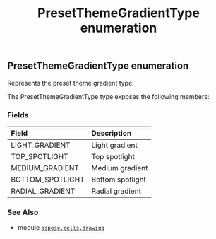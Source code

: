 ﻿---
title: PresetThemeGradientType enumeration
second_title: Aspose.Cells for Python via .NET API References
description: 
type: docs
weight: 1080
url: /aspose.cells.drawing/presetthemegradienttype/
is_root: false
---

## PresetThemeGradientType enumeration

Represents the preset theme gradient type.



The PresetThemeGradientType type exposes the following members:

### Fields
| Field | Description |
| :- | :- |
| LIGHT_GRADIENT | Light gradient |
| TOP_SPOTLIGHT | Top spotlight |
| MEDIUM_GRADIENT | Medium gradient |
| BOTTOM_SPOTLIGHT | Bottom spotlight |
| RADIAL_GRADIENT | Radial gradient |



### See Also
* module [`aspose.cells.drawing`](..)
